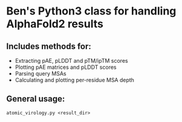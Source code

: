 # Ben's Python3 class for handling AlphaFold2 results

## Includes methods for:
- Extracting pAE, pLDDT and pTM/ipTM scores
- Plotting pAE matrices and pLDDT scores
- Parsing query MSAs
- Calculating and plotting per-residue MSA depth

## General usage:
`atomic_virology.py <result_dir>`
